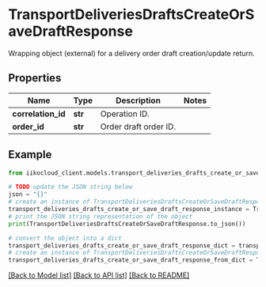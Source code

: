 # TransportDeliveriesDraftsCreateOrSaveDraftResponse

Wrapping object (external) for a delivery order draft creation/update return.

## Properties

Name | Type | Description | Notes
------------ | ------------- | ------------- | -------------
**correlation_id** | **str** | Operation ID. | 
**order_id** | **str** | Order draft order ID. | 

## Example

```python
from iikocloud_client.models.transport_deliveries_drafts_create_or_save_draft_response import TransportDeliveriesDraftsCreateOrSaveDraftResponse

# TODO update the JSON string below
json = "{}"
# create an instance of TransportDeliveriesDraftsCreateOrSaveDraftResponse from a JSON string
transport_deliveries_drafts_create_or_save_draft_response_instance = TransportDeliveriesDraftsCreateOrSaveDraftResponse.from_json(json)
# print the JSON string representation of the object
print(TransportDeliveriesDraftsCreateOrSaveDraftResponse.to_json())

# convert the object into a dict
transport_deliveries_drafts_create_or_save_draft_response_dict = transport_deliveries_drafts_create_or_save_draft_response_instance.to_dict()
# create an instance of TransportDeliveriesDraftsCreateOrSaveDraftResponse from a dict
transport_deliveries_drafts_create_or_save_draft_response_from_dict = TransportDeliveriesDraftsCreateOrSaveDraftResponse.from_dict(transport_deliveries_drafts_create_or_save_draft_response_dict)
```
[[Back to Model list]](../README.md#documentation-for-models) [[Back to API list]](../README.md#documentation-for-api-endpoints) [[Back to README]](../README.md)


